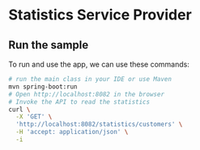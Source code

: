 # Statistics Service Provider

## Run the sample

To run and use the app, we can use these commands:

```bash
# run the main class in your IDE or use Maven
mvn spring-boot:run
# Open http://localhost:8082 in the browser
# Invoke the API to read the statistics
curl \
  -X 'GET' \
  'http://localhost:8082/statistics/customers' \
  -H 'accept: application/json' \
  -i
```
